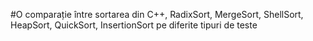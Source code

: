 #O comparație între sortarea din C++, RadixSort, MergeSort, ShellSort, HeapSort, QuickSort, InsertionSort pe diferite tipuri de teste
